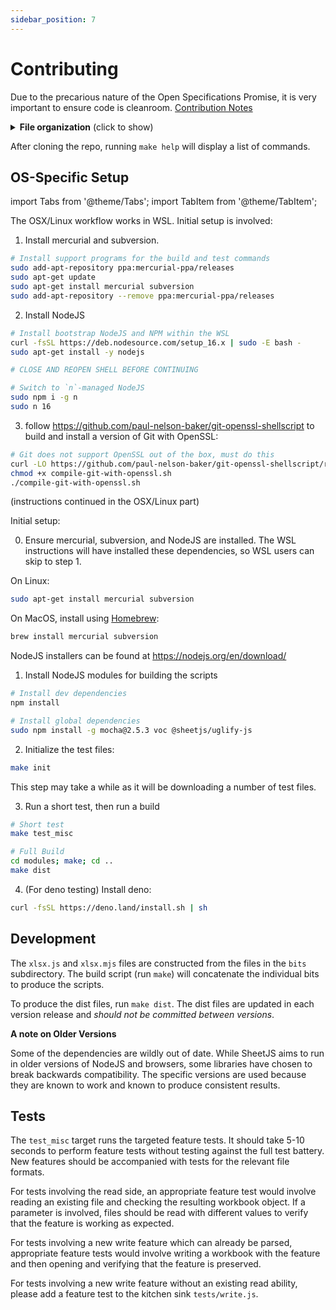 ```yaml
---
sidebar_position: 7
---
```


# Contributing

Due to the precarious nature of the Open Specifications Promise, it is very
important to ensure code is cleanroom.  [Contribution Notes](https://raw.githubusercontent.com/SheetJS/sheetjs/master/CONTRIBUTING.md)

<details>
  <summary><b>File organization</b> (click to show)</summary>

At a high level, the final script is a concatenation of the individual files in
the `bits` folder.  Running `make` should reproduce the final output on all
platforms.

Folders:

| folder       | contents                                                      |
|:-------------|:--------------------------------------------------------------|
| `bits`       | raw source files that make up the final script                |
| `bin`        | server-side bin scripts (`xlsx.njs`)                          |
| `dist`       | dist files for web browsers and nonstandard JS environments   |
| `demos`      | demo projects for platforms like ExtendScript and Webpack     |
| `tests`      | browser tests (run `make ctest` to rebuild)                   |
| `types`      | typescript definitions and tests                              |
| `misc`       | miscellaneous supporting scripts                              |
| `test_files` | test files (pulled from the test files repository)            |

</details>

After cloning the repo, running `make help` will display a list of commands.

## OS-Specific Setup

import Tabs from '@theme/Tabs';
import TabItem from '@theme/TabItem';

<Tabs>
  <TabItem value="wsl" label="Windows WSL">

The OSX/Linux workflow works in WSL.  Initial setup is involved:

1) Install mercurial and subversion.

```bash
# Install support programs for the build and test commands
sudo add-apt-repository ppa:mercurial-ppa/releases
sudo apt-get update
sudo apt-get install mercurial subversion
sudo add-apt-repository --remove ppa:mercurial-ppa/releases
```

2) Install NodeJS

```bash
# Install bootstrap NodeJS and NPM within the WSL
curl -fsSL https://deb.nodesource.com/setup_16.x | sudo -E bash -
sudo apt-get install -y nodejs

# CLOSE AND REOPEN SHELL BEFORE CONTINUING

# Switch to `n`-managed NodeJS
sudo npm i -g n
sudo n 16
```

3) follow <https://github.com/paul-nelson-baker/git-openssl-shellscript> to
build and install a version of Git with OpenSSL:

```bash
# Git does not support OpenSSL out of the box, must do this
curl -LO https://github.com/paul-nelson-baker/git-openssl-shellscript/raw/main/compile-git-with-openssl.sh
chmod +x compile-git-with-openssl.sh
./compile-git-with-openssl.sh
```

(instructions continued in the OSX/Linux part)

  </TabItem>
  <TabItem value="osx" label="OSX/Linux">

Initial setup:

0) Ensure mercurial, subversion, and NodeJS are installed. The WSL instructions
will have installed these dependencies, so WSL users can skip to step 1.

On Linux:

```bash
sudo apt-get install mercurial subversion
```

On MacOS, install using [Homebrew](https://brew.sh/):

```bash
brew install mercurial subversion
```

NodeJS installers can be found at <https://nodejs.org/en/download/>

1) Install NodeJS modules for building the scripts

```bash
# Install dev dependencies
npm install

# Install global dependencies
sudo npm install -g mocha@2.5.3 voc @sheetjs/uglify-js
```

2) Initialize the test files:

```bash
make init
```

This step may take a while as it will be downloading a number of test files.

3) Run a short test, then run a build

```bash
# Short test
make test_misc

# Full Build
cd modules; make; cd ..
make dist
```

4) (For deno testing) Install deno:

```bash
curl -fsSL https://deno.land/install.sh | sh
```

  </TabItem>
</Tabs>


## Development

The `xlsx.js` and `xlsx.mjs` files are constructed from the files in the `bits`
subdirectory. The build script (run `make`) will concatenate the individual
bits to produce the scripts.

To produce the dist files, run `make dist`.  The dist files are updated in each
version release and *should not be committed between versions*.

**A note on Older Versions**

Some of the dependencies are wildly out of date.  While SheetJS aims to run in
older versions of NodeJS and browsers, some libraries have chosen to break
backwards compatibility.  The specific versions are used because they are known
to work and known to produce consistent results.


## Tests

The `test_misc` target runs the targeted feature tests.  It should take 5-10
seconds to perform feature tests without testing against the full test battery.
New features should be accompanied with tests for the relevant file formats.

For tests involving the read side, an appropriate feature test would involve
reading an existing file and checking the resulting workbook object.  If a
parameter is involved, files should be read with different values to verify that
the feature is working as expected.

For tests involving a new write feature which can already be parsed, appropriate
feature tests would involve writing a workbook with the feature and then opening
and verifying that the feature is preserved.

For tests involving a new write feature without an existing read ability, please
add a feature test to the kitchen sink `tests/write.js`.

